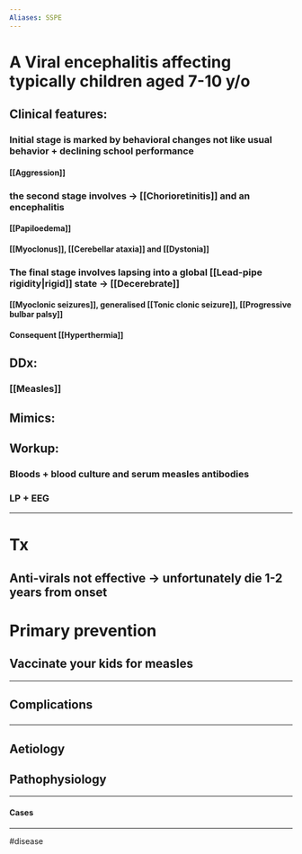 ```yaml
---
Aliases: SSPE
---
```

# A Viral encephalitis affecting typically children aged 7-10 y/o
## Clinical features:
### Initial stage is marked by behavioral changes not like usual behavior + declining school performance
#### [[Aggression]]
### the second stage involves -> [[Chorioretinitis]] and an encephalitis
#### [[Papiloedema]]
#### [[Myoclonus]], [[Cerebellar ataxia]] and [[Dystonia]]
### The final stage involves lapsing into a global [[Lead-pipe rigidity|rigid]] state -> [[Decerebrate]]
#### [[Myoclonic seizures]], generalised [[Tonic clonic seizure]], [[Progressive bulbar palsy]]
#### Consequent [[Hyperthermia]]
## DDx:
### [[Measles]]
## Mimics:
###
## Workup:
### Bloods + blood culture and serum measles antibodies
### LP + EEG
---
# Tx
## Anti-virals not effective -> unfortunately die 1-2 years from onset
# Primary prevention
## Vaccinate your kids for measles 

---
## Complications
###

---
## Aetiology
## Pathophysiology

---
#### Cases


---
#disease 